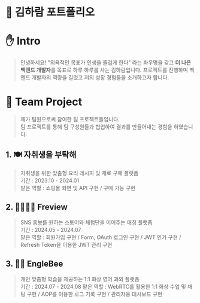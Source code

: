 # 📒 김하람 포트폴리오

# ✋ Intro
> 안녕하세요! "의욕적인 목표가 인생을 즐겁게 한다" 라는 좌우명을 갖고 **더 나은 백엔드 개발자**를 목표로 하루 하루를 사는 김하람입니다.
> 프로젝트를 진행하며 백엔드 개발자의 역량을 길렀고 저의 성장 경험들을 소개하고자 합니다.

# 🤝 Team Project
> 제가 팀원으로써 참여한 팀 프로젝트들입니다.<br>
> 팀 프로젝트를 통해 팀 구성원들과 협업하여 결과를 만들어내는 경험을 하였습니다.

## 1. 🍽 자취생을 부탁해
> 자취생을 위한 맞춤형 요리 레시피 및 재료 구매 플랫폼<br>
> 기간 : 2023.10 - 2024.01<br>
> 맡은 역할 : 쇼핑몰 화면 및 API 구현 / 구매 기능 구현


## 2. 👨‍🍳👩‍💻 Freview
> SNS 홍보를 원하는 스토어와 체험단을 이어주는 매칭 플랫폼<br>
> 기간 : 2024.05 - 2024.07 <br>
> 맡은 역할 : 회원가입 구현 / Form, OAuth 로그인 구현 / JWT 인가 구현 / Refresh Token을 이용한 JWT 관리 구현


## 3. 🧑‍🏫 EngleBee
> 개인 맞춤형 학습을 제공하는 1:1 화상 영어 과외 플랫폼<br>
> 기간 : 2024.07 - 2024.08
> 맡은 역할 : WebRTC를 활용한 1:1 화상 수업 및 채팅 구현 / AOP를 이용한 로그 기록 구현 / 관리자용 대시보드 구현
